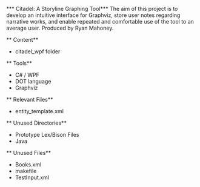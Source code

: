*** Citadel: A Storyline Graphing Tool***
The aim of this project is to develop an intuitive interface for Graphviz, store user notes regarding narrative works, and enable repeated and comfortable use of the tool to an average user. Produced by Ryan Mahoney. 

** Content**
- citadel_wpf folder

** Tools**
- C# / WPF
- DOT language
- Graphviz

** Relevant Files**
- entity_template.xml

** Unused Directories**
- Prototype Lex/Bison Files
- Java

** Unused Files**
- Books.xml
- makefile
- TestInput.xml